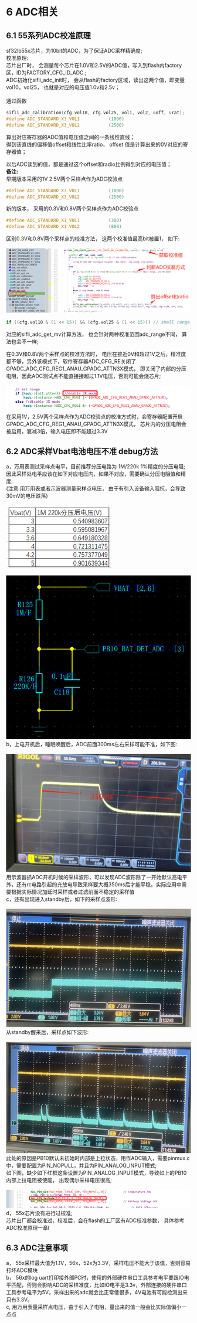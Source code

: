 # 6 ADC相关
## 6.1 55系列ADC校准原理
sf32lb55x芯片，为10bit的ADC，为了保证ADC采样精确度;<br> 
校准原理: <br> 
芯片出厂时， 会测量每个芯片在1.0V和2.5V的ADC值，写入到flash内factory区，ID为FACTORY_CFG_ID_ADC.;<br> 
ADC初始化sifli_adc_init时， 会从flash的factory区域，读出这两个值，即变量vol10，vol25， 也就是对应的电压值1.0v和2.5v；<br>  
通过函数
```c
sifli_adc_calibration(cfg.vol10, cfg.vol25, vol1, vol2, &off, &rat);
#define ADC_STANDARD_X3_VOL1           (1000)
#define ADC_STANDARD_X3_VOL2           (2500)
```
算出对应寄存器的ADC值和电压值之间的一条线性直线；<br> 
得到该直线的偏移值offset和线性比率ratio， offset 值是计算出来的0V对应的寄存器值；<br> 

以后ADC读到的值，都是通过这个offset和radio比例得到对应的电压值；<br> 
**备注:**<br> 
早期版本采用的1V 2.5V两个采样点作为ADC校验点<br> 
```c
#define ADC_STANDARD_X3_VOL1           (1000)
#define ADC_STANDARD_X3_VOL2           (2500)
```
新的版本， 采用的0.3V和0.8V两个采样点作为ADC校验点<br> 
```c
#define ADC_STANDARD_X1_VOL1           (300)
#define ADC_STANDARD_X1_VOL2           (800)
```
区别0.3V和0.8V两个采样点的校准方法， 这两个校准值最高bit被置1，
如下:<br> 
<br>![alt text](./assets/adc/adc001.png)<br>
```c
if ((cfg.vol10 & (1 << 15)) && (cfg.vol25 & (1 << 15))) // small range, use X1 mode
``` 
对应的sifli_adc_get_mv计算方法， 也会针对两种校准范围adc_range不同， 算法也会不一样;<br> 

在0.3V和0.8V两个采样点的校准方法时， 电压在接近0V和超过1V之后，精准度都不够，另外该模式下，软件寄存器ADC_CFG_RE关闭了GPADC_ADC_CFG_REG1_ANAU_GPADC_ATTN3X模式， 即关闭了内部的分压电阻，因此ADC测试点不能直接接超过1.1V电压，否则可能会烧芯片;<br> 
 <br>![alt text](./assets/adc/adc002.png)<br>
在采用1V，2.5V两个采样点作为ADC校验点的校准方式时，会寄存器配置开启GPADC_ADC_CFG_REG1_ANAU_GPADC_ATTN3X模式， 芯片内的分压电阻会被启用，衰减3倍，输入电压即不能超过3.3V<br> 

## 6.2 ADC采样Vbat电池电压不准 debug方法
a，万用表测试采样点电平，目前推荐分压电路为 1M/220k 1%精度的分压电阻;<br> 
因此采样处电平应该在如下对应电压内，如果不对应，需要确认分压电阻值和精度;<br> 
(注意:用万用表或者示波器测量采样点电压， 由于有引入设备输入阻抗，会导致30mV的电压跌落)<br> 
<br>![alt text](./assets/adc/adc003.png)<br> 
<br>![alt text](./assets/adc/adc004.png)<br> 
b，上电开机后，睡眠唤醒后，ADC前面300ms左右采样可能不准，如下图:<br> 
<br>![alt text](./assets/adc/adc005.png)<br> 
用示波器抓ADC开机时候的采样波形，可以发现ADC波形除了一开始默认高电平外，还有rc电路引起的充放电导致采样要大概350ms后才能平稳。实际应用中需要根据实际情况加延时采样或者过滤前面不稳定的采样值<br> 
c，还有出现进入standby后，如下的采样点波形:<br> 
<br>![alt text](./assets/adc/adc006.png)<br> 
从standby醒来后，采样点如下波形:<br> 
<br>![alt text](./assets/adc/adc007.png)<br> 
此处的原因是PB10默认未初始时内部是上拉状态，用作ADC输入，需要pinmux.c中，需要配置为PIN_NOPULL，并且为PIN_ANALOG_INPUT模式;<br> 
如下图，缺少如下红框这条设置为PIN_ANALOG_INPUT模式，导致如上的PB10内部上拉电阻被使能，
出现偶尔采样电压很高;<br> 
<br>![alt text](./assets/adc/adc008.png)<br> 
d， 55x芯片没有进行过校准;<br> 
芯片出厂都会校准过，校准后，会在flash的工厂区有ADC校准参数， 具体参考ADC校准原理一章l
<br> 
## 6.3 ADC注意事项
a， 55x采样最大值为1.1V，56x，52x为3.3V，采样电压不能大于该值，否则容易打坏ADC模块<br> 
b， 56x的log uart打印接外部PC时，使用的外部硬件串口工具参考电平要跟IO电平匹配，否则会影响ADC的采样准度，比如IO电平是3.3v，外部连接的硬件串口工具参考电平为5V，采样出来的adc就会比正常低很多，4V电池有可能检测出来只有3.3V。<br> 
c, 用万用表量采样点电压，由于引入了电阻，量出来的值一般会比实际值偏小一点点<br> 
